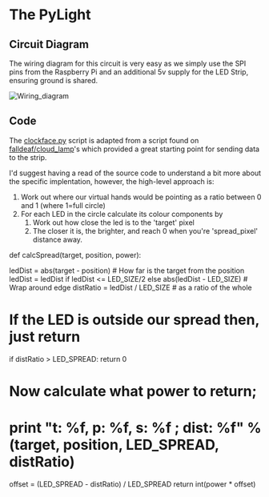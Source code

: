 # The PyLight

## Circuit Diagram

The wiring diagram for this circuit is very easy as we simply use the SPI pins from the Raspberry Pi and an additional 5v supply for the LED Strip, ensuring ground is shared.

![Wiring_diagram][1]

## Code

The [clockface.py](clockface.py) script is adapted from a script found on [falldeaf/cloud_lamp][3]'s which provided a great starting point for sending data to the strip.

I'd suggest having a read of the source code to understand a bit more about the specific implentation, however, the high-level approach is:

1. Work out where our virtual hands would be pointing as a ratio between 0 and 1 (where 1=full circle)
2. For each LED in the circle calculate its colour components by
    1. Work out how close the led is to the 'target' pixel
    2. The closer it is, the brighter, and reach 0 when you're 'spread_pixel' distance away.


def calcSpread(target, position, power):

  ledDist = abs(target - position) # How far is the target from the position
  ledDist = ledDist if ledDist <= LED_SIZE/2 else abs(ledDist - LED_SIZE) # Wrap around edge
  distRatio = ledDist / LED_SIZE              # as a ratio of the whole

  # If the LED is outside our spread then, just return
  if distRatio > LED_SPREAD: return 0

  # Now calculate what power to return;
#  print "t: %f, p: %f, s: %f ; dist: %f" % (target, position, LED_SPREAD, distRatio)  
  offset = (LED_SPREAD - distRatio) / LED_SPREAD
  return int(power * offset)

[1]: https://learn.adafruit.com/system/assets/assets/000/001/589/medium640/raspberry_pi_diagram.png?1396774138 'CC from [Adafruit[2]'
[2]: https://learn.adafruit.com/light-painting-with-raspberry-pi/hardware'
[3]: https://github.com/falldeaf/Cloud_Lamp/blob/master/test_scripts/adafruit_ledpixels.py